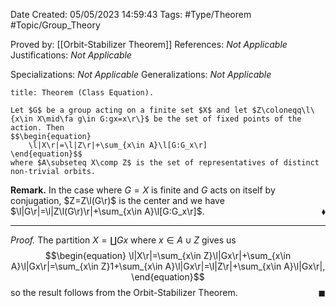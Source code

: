 <div class="topSpace"></div>

Date Created: 05/05/2023 14:59:43
Tags: #Type/Theorem #Topic/Group_Theory

Proved by: [[Orbit-Stabilizer Theorem]]
References: _Not Applicable_
Justifications: _Not Applicable_

Specializations: _Not Applicable_
Generalizations: _Not Applicable_

``` ad-Theorem
title: Theorem (Class Equation).

Let $G$ be a group acting on a finite set $X$ and let $Z\coloneqq\l\{x\in X\mid\fa g\in G:gx=x\r\}$ be the set of fixed points of the action. Then
$$\begin{equation}
    \l|X\r|=\l|Z\r|+\sum_{x\in A}\l[G:G_x\r]
\end{equation}$$
where $A\subseteq X\comp Z$ is the set of representatives of distinct non-trivial orbits.

```

**Remark.** In the case where $G=X$ is finite and $G$ acts on itself by conjugation, $Z=Z\l(G\r)$ is the center and we have $\l|G\r|=\l|Z\l(G\r)\r|+\sum_{x\in A}\l[G:G_x\r]$.<span style="float:right;">$\blacklozenge$</span>

---

<i>Proof.</i> The partition $X=\coprod Gx$ where $x\in A\cup Z$ gives us
$$\begin{equation}
    \l|X\r|=\sum_{x\in Z}\l|Gx\r|+\sum_{x\in A}\l|Gx\r|=\sum_{x\in Z}1+\sum_{x\in A}\l|Gx\r|=\l|Z\r|+\sum_{x\in A}\l|Gx\r|,
\end{equation}$$
so the result follows from the Orbit-Stabilizer Theorem.<span style="float:right;">$\blacksquare$</span>

